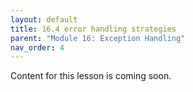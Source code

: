 ```yaml
---
layout: default
title: 16.4 error handling strategies
parent: "Module 16: Exception Handling"
nav_order: 4
---
```


Content for this lesson is coming soon.
